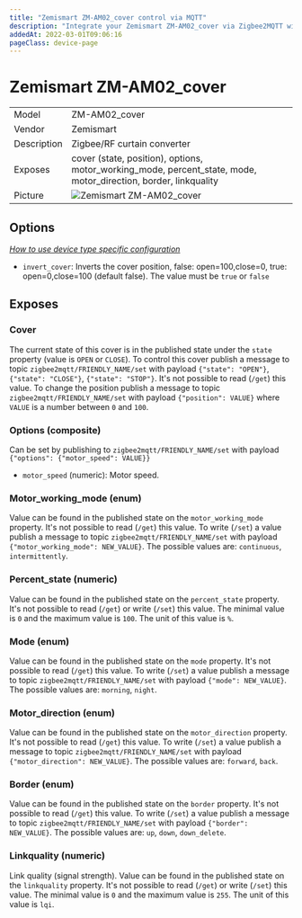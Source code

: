 ```yaml
---
title: "Zemismart ZM-AM02_cover control via MQTT"
description: "Integrate your Zemismart ZM-AM02_cover via Zigbee2MQTT with whatever smart home infrastructure you are using without the vendor's bridge or gateway."
addedAt: 2022-03-01T09:06:16
pageClass: device-page
---
```


<!-- !!!! -->
<!-- ATTENTION: This file is auto-generated through docgen! -->
<!-- You can only edit the "Notes"-Section between the two comment lines "Notes BEGIN" and "Notes END". -->
<!-- Do not use h1 or h2 heading within "## Notes"-Section. -->
<!-- !!!! -->

# Zemismart ZM-AM02_cover

|     |     |
|-----|-----|
| Model | ZM-AM02_cover  |
| Vendor  | Zemismart  |
| Description | Zigbee/RF curtain converter |
| Exposes | cover (state, position), options, motor_working_mode, percent_state, mode, motor_direction, border, linkquality |
| Picture | ![Zemismart ZM-AM02_cover](https://www.zigbee2mqtt.io/images/devices/ZM-AM02_cover.jpg) |


<!-- Notes BEGIN: You can edit here. Add "## Notes" headline if not already present. -->


<!-- Notes END: Do not edit below this line -->


## Options
*[How to use device type specific configuration](../guide/configuration/devices-groups.md#specific-device-options)*

* `invert_cover`: Inverts the cover position, false: open=100,close=0, true: open=0,close=100 (default false). The value must be `true` or `false`


## Exposes

### Cover 
The current state of this cover is in the published state under the `state` property (value is `OPEN` or `CLOSE`).
To control this cover publish a message to topic `zigbee2mqtt/FRIENDLY_NAME/set` with payload `{"state": "OPEN"}`, `{"state": "CLOSE"}`, `{"state": "STOP"}`.
It's not possible to read (`/get`) this value.
To change the position publish a message to topic `zigbee2mqtt/FRIENDLY_NAME/set` with payload `{"position": VALUE}` where `VALUE` is a number between `0` and `100`.

### Options (composite)
Can be set by publishing to `zigbee2mqtt/FRIENDLY_NAME/set` with payload `{"options": {"motor_speed": VALUE}}`
- `motor_speed` (numeric): Motor speed. 

### Motor_working_mode (enum)
Value can be found in the published state on the `motor_working_mode` property.
It's not possible to read (`/get`) this value.
To write (`/set`) a value publish a message to topic `zigbee2mqtt/FRIENDLY_NAME/set` with payload `{"motor_working_mode": NEW_VALUE}`.
The possible values are: `continuous`, `intermittently`.

### Percent_state (numeric)
Value can be found in the published state on the `percent_state` property.
It's not possible to read (`/get`) or write (`/set`) this value.
The minimal value is `0` and the maximum value is `100`.
The unit of this value is `%`.

### Mode (enum)
Value can be found in the published state on the `mode` property.
It's not possible to read (`/get`) this value.
To write (`/set`) a value publish a message to topic `zigbee2mqtt/FRIENDLY_NAME/set` with payload `{"mode": NEW_VALUE}`.
The possible values are: `morning`, `night`.

### Motor_direction (enum)
Value can be found in the published state on the `motor_direction` property.
It's not possible to read (`/get`) this value.
To write (`/set`) a value publish a message to topic `zigbee2mqtt/FRIENDLY_NAME/set` with payload `{"motor_direction": NEW_VALUE}`.
The possible values are: `forward`, `back`.

### Border (enum)
Value can be found in the published state on the `border` property.
It's not possible to read (`/get`) this value.
To write (`/set`) a value publish a message to topic `zigbee2mqtt/FRIENDLY_NAME/set` with payload `{"border": NEW_VALUE}`.
The possible values are: `up`, `down`, `down_delete`.

### Linkquality (numeric)
Link quality (signal strength).
Value can be found in the published state on the `linkquality` property.
It's not possible to read (`/get`) or write (`/set`) this value.
The minimal value is `0` and the maximum value is `255`.
The unit of this value is `lqi`.

